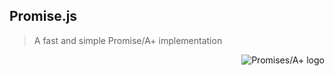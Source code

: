 ## Promise.js

> A fast and simple Promise/A+ implementation

<a href="https://promisesaplus.com/">
  <img src="https://promisesaplus.com/assets/logo-small.png" alt="Promises/A+ logo" title="Promises/A+ 1.0 compliant" align="right" />
</a>
